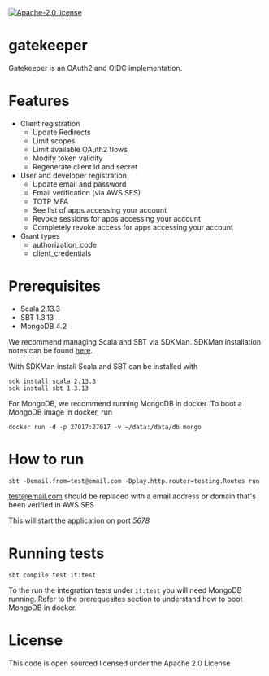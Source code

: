 [![Apache-2.0 license](http://img.shields.io/badge/license-Apache-brightgreen.svg)](http://www.apache.org/licenses/LICENSE-2.0.html)

gatekeeper
==========

Gatekeeper is an OAuth2 and OIDC implementation.

Features
============
- Client registration
    - Update Redirects
    - Limit scopes
    - Limit available OAuth2 flows
    - Modify token validity
    - Regenerate client Id and secret
- User and developer registration
    - Update email and password
    - Email verification (via AWS SES)
    - TOTP MFA
    - See list of apps accessing your account
    - Revoke sessions for apps accessing your account
    - Completely revoke access for apps accessing your account
- Grant types
	- authorization_code
	- client_credentials



Prerequisites
==========
- Scala 2.13.3
- SBT 1.3.13
- MongoDB 4.2

We recommend managing Scala and SBT via SDKMan. SDKMan installation notes can be found [here](https://sdkman.io/install).

With SDKMan install Scala and SBT can be installed with

```
sdk install scala 2.13.3
sdk install sbt 1.3.13
```

For MongoDB, we recommend running MongoDB in docker. To boot a MongoDB image in docker, run

```
docker run -d -p 27017:27017 -v ~/data:/data/db mongo
```

How to run
==========
```
sbt -Demail.from=test@email.com -Dplay.http.router=testing.Routes run
```

test@email.com should be replaced with a email address or domain that's been verified in AWS SES

This will start the application on port *5678*

Running tests
=============
```
sbt compile test it:test
```
To the run the integration tests under `it:test` you will need MongoDB running. Refer to the prerequesites section to understand how to boot MongoDB in docker.


License
=======
This code is open sourced licensed under the Apache 2.0 License
